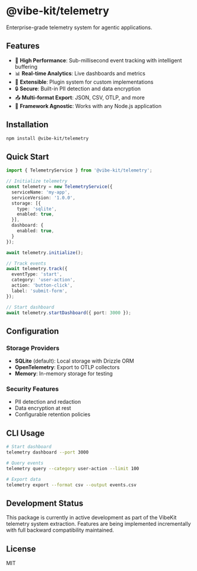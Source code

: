 # @vibe-kit/telemetry

Enterprise-grade telemetry system for agentic applications.

## Features

- 🚀 **High Performance**: Sub-millisecond event tracking with intelligent buffering
- 📊 **Real-time Analytics**: Live dashboards and metrics
- 🔌 **Extensible**: Plugin system for custom implementations
- 🔒 **Secure**: Built-in PII detection and data encryption
- 📤 **Multi-format Export**: JSON, CSV, OTLP, and more
- 🎯 **Framework Agnostic**: Works with any Node.js application

## Installation

```bash
npm install @vibe-kit/telemetry
```

## Quick Start

```typescript
import { TelemetryService } from '@vibe-kit/telemetry';

// Initialize telemetry
const telemetry = new TelemetryService({
  serviceName: 'my-app',
  serviceVersion: '1.0.0',
  storage: [{
    type: 'sqlite',
    enabled: true,
  }],
  dashboard: {
    enabled: true,
  }
});

await telemetry.initialize();

// Track events
await telemetry.track({
  eventType: 'start',
  category: 'user-action',
  action: 'button-click',
  label: 'submit-form',
});

// Start dashboard
await telemetry.startDashboard({ port: 3000 });
```

## Configuration

### Storage Providers

- **SQLite** (default): Local storage with Drizzle ORM
- **OpenTelemetry**: Export to OTLP collectors
- **Memory**: In-memory storage for testing

### Security Features

- PII detection and redaction
- Data encryption at rest
- Configurable retention policies

## CLI Usage

```bash
# Start dashboard
telemetry dashboard --port 3000

# Query events
telemetry query --category user-action --limit 100

# Export data
telemetry export --format csv --output events.csv
```

## Development Status

This package is currently in active development as part of the VibeKit telemetry system extraction. Features are being implemented incrementally with full backward compatibility maintained.

## License

MIT